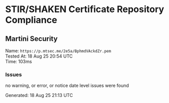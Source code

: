 # STIR/SHAKEN Certificate Repository Compliance

## Martini Security

Name: `https://p.mtsec.me/2e5a/BphmdVAckdZr.pem`\
Tested At: 18 Aug 25 20:54 UTC\
Time: 103ms

### Issues

no warning, or error, or notice date level issues were found

Generated: 18 Aug 25 21:13 UTC